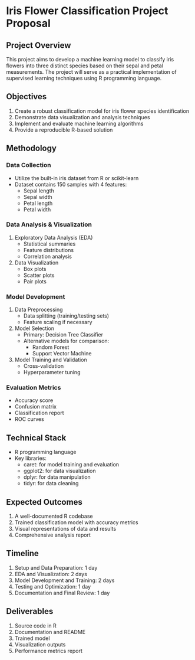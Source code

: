 # Iris Flower Classification Project Proposal

## Project Overview
This project aims to develop a machine learning model to classify iris flowers into three distinct species based on their sepal and petal measurements. The project will serve as a practical implementation of supervised learning techniques using R programming language.

## Objectives
1. Create a robust classification model for iris flower species identification
2. Demonstrate data visualization and analysis techniques
3. Implement and evaluate machine learning algorithms
4. Provide a reproducible R-based solution

## Methodology

### Data Collection
- Utilize the built-in iris dataset from R or scikit-learn
- Dataset contains 150 samples with 4 features:
  - Sepal length
  - Sepal width
  - Petal length
  - Petal width

### Data Analysis & Visualization
1. Exploratory Data Analysis (EDA)
   - Statistical summaries
   - Feature distributions
   - Correlation analysis
2. Data Visualization
   - Box plots
   - Scatter plots
   - Pair plots

### Model Development
1. Data Preprocessing
   - Data splitting (training/testing sets)
   - Feature scaling if necessary
2. Model Selection
   - Primary: Decision Tree Classifier
   - Alternative models for comparison:
     - Random Forest
     - Support Vector Machine
3. Model Training and Validation
   - Cross-validation
   - Hyperparameter tuning

### Evaluation Metrics
- Accuracy score
- Confusion matrix
- Classification report
- ROC curves

## Technical Stack
- R programming language
- Key libraries:
  - caret: for model training and evaluation
  - ggplot2: for data visualization
  - dplyr: for data manipulation
  - tidyr: for data cleaning

## Expected Outcomes
1. A well-documented R codebase
2. Trained classification model with accuracy metrics
3. Visual representations of data and results
4. Comprehensive analysis report

## Timeline
1. Setup and Data Preparation: 1 day
2. EDA and Visualization: 2 days
3. Model Development and Training: 2 days
4. Testing and Optimization: 1 day
5. Documentation and Final Review: 1 day

## Deliverables
1. Source code in R
2. Documentation and README
3. Trained model
4. Visualization outputs
5. Performance metrics report